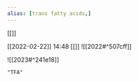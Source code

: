 ```yaml
---
alias: [trans fatty acids,]
---
```

[[]]

[[2022-02-22]] 14:48 [[]]
![[2022#^507cff]]

![[2023#^241e18]]

```query
"TFA"
```